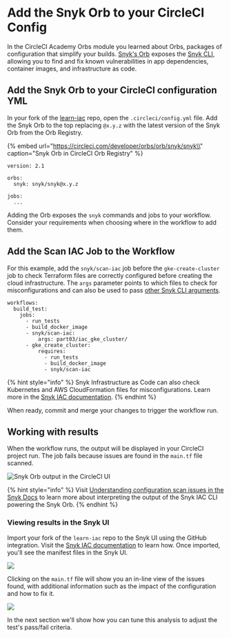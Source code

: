 # Add the Snyk Orb to your CircleCI Config

In the CircleCI Academy Orbs module you learned about Orbs, packages of configuration that simplify your builds. [Snyk's Orb](https://circleci.com/developer/orbs/orb/snyk/snyk) exposes the [Snyk CLI](https://support.snyk.io/hc/en-us/articles/360003812578-CLI-reference), allowing you to find and fix known vulnerabilities in app dependencies, container images, and infrastructure as code.

## Add the Snyk Orb to your CircleCI configuration YML

In your fork of the [learn-iac](https://github.com/datapunkz/learn_iac) repo, open the `.circleci/config.yml` file. Add the Snyk Orb to the top replacing `@x.y.z` with the latest version of the Snyk Orb from the Orb Registry.

{% embed url="https://circleci.com/developer/orbs/orb/snyk/snyk\\" caption="Snyk Orb in CircleCI Orb Registry" %}

```text
version: 2.1

orbs:
  snyk: snyk/snyk@x.y.z

jobs:
  ...
```

Adding the Orb exposes the `snyk` commands and jobs to your workflow. Consider your requirements when choosing where in the workflow to add them.

## Add the Scan IAC Job to the Workflow

For this example, add the `snyk/scan-iac` job before the `gke-create-cluster` job to check Terraform files are correctly configured before creating the cloud infrastructure. The `args` parameter points to which files to check for misconfigurations and can also be used to pass [other Snyk CLI arguments](https://support.snyk.io/hc/en-us/articles/360018728618-Test-your-configuration-files).

```text
workflows:
  build_test:
    jobs:
      - run_tests
      - build_docker_image
      - snyk/scan-iac:
          args: part03/iac_gke_cluster/
      - gke_create_cluster:
          requires:
            - run_tests
            - build_docker_image
            - snyk/scan-iac
```

{% hint style="info" %}
Snyk Infrastructure as Code can also check Kubernetes and AWS CloudFormation files for misconfigurations. Learn more in the [Snyk IAC documentation](https://support.snyk.io/hc/en-us/articles/360018728618-Test-your-configuration-files).
{% endhint %}

When ready, commit and merge your changes to trigger the workflow run.

## Working with results

When the workflow runs, the output will be displayed in your CircleCI project run. The job fails because issues are found in the `main.tf` file scanned.

![Snyk Orb output in the CircleCI UI](https://github.com/snyk/user-docs/tree/0874305e3aea1ea3c57b0398879776ac062b3479/.gitbook/assets/iac-job-run-fail.png)

{% hint style="info" %}
Visit [Understanding configuration scan issues in the Snyk Docs](https://support.snyk.io/hc/en-us/articles/360012499738-Understanding-configuration-scan-issues) to learn more about interpreting the output of the Snyk IAC CLI powering the Snyk Orb.
{% endhint %}

### Viewing results in the Snyk UI

Import your fork of the `learn-iac` repo to the Snyk UI using the GitHub integration. Visit the [Snyk IAC documentation](https://support.snyk.io/hc/en-us/articles/360011018938-Configure-your-integration-to-find-security-issues-in-your-Terraform-files) to learn how. Once imported, you'll see the manifest files in the Snyk UI.

![](https://github.com/snyk/user-docs/tree/0874305e3aea1ea3c57b0398879776ac062b3479/.gitbook/assets/imported-iac-project.png)

Clicking on the `main.tf` file will show you an in-line view of the issues found, with additional information such as the impact of the configuration and how to fix it.

![](https://github.com/snyk/user-docs/tree/0874305e3aea1ea3c57b0398879776ac062b3479/.gitbook/assets/iac-result-details.png)

In the next section we'll show how you can tune this analysis to adjust the test's pass/fail criteria.


